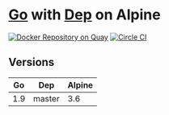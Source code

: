 # [Go](https://golang.org) with [Dep](https://github.com/golang/dep) on Alpine

[![Docker Repository on Quay](https://quay.io/repository/vektorcloud/go/status "Docker Repository on Quay")](https://quay.io/repository/vektorcloud/go)
[![Circle CI](https://circleci.com/gh/vektorcloud/go.svg?style=svg)](https://circleci.com/gh/vektorcloud/go)

## Versions

Go   | Dep   | Alpine
-----|-------|---------------
|1.9 | master | 3.6
